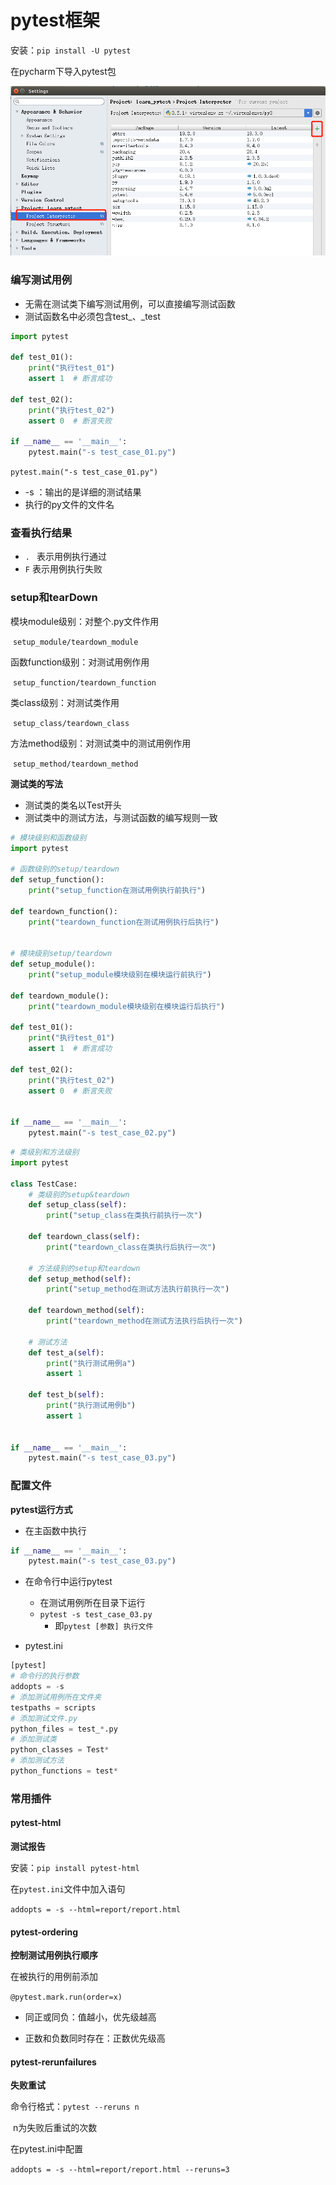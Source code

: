 # pytest框架

安装：`pip install -U pytest`

在pycharm下导入pytest包

![image-20200720135409493](../images/image-20200720135409493.png)



### 编写测试用例

- 无需在测试类下编写测试用例，可以直接编写测试函数
- 测试函数名中必须包含test_、\_test



```python
import pytest

def test_01():
    print("执行test_01")
    assert 1  # 断言成功

def test_02():
    print("执行test_02")
    assert 0  # 断言失败

if __name__ == '__main__':
    pytest.main("-s test_case_01.py")
```

`pytest.main("-s test_case_01.py")`

- -s ：输出的是详细的测试结果
- 执行的py文件的文件名



### 查看执行结果

- `. ` 表示用例执行通过
- `F` 表示用例执行失败



### setup和tearDown

模块module级别：对整个.py文件作用

​	`setup_module/teardown_module`

函数function级别：对测试用例作用

​	`setup_function/teardown_function`

类class级别：对测试类作用

​	`setup_class/teardown_class`

方法method级别：对测试类中的测试用例作用

​	`setup_method/teardown_method`



**测试类的写法**

- 测试类的类名以Test开头
- 测试类中的测试方法，与测试函数的编写规则一致



```python
# 模块级别和函数级别
import pytest

# 函数级别的setup/teardown
def setup_function():
    print("setup_function在测试用例执行前执行")

def teardown_function():
    print("teardown_function在测试用例执行后执行")

    
# 模块级别setup/teardown
def setup_module():
    print("setup_module模块级别在模块运行前执行")

def teardown_module():
    print("teardown_module模块级别在模块运行后执行")

def test_01():
    print("执行test_01")
    assert 1  # 断言成功

def test_02():
    print("执行test_02")
    assert 0  # 断言失败


if __name__ == '__main__':
    pytest.main("-s test_case_02.py")
```



```python
# 类级别和方法级别
import pytest

class TestCase:
    # 类级别的setup&teardown
    def setup_class(self):
        print("setup_class在类执行前执行一次")

    def teardown_class(self):
        print("teardown_class在类执行后执行一次")

    # 方法级别的setup和teardown
    def setup_method(self):
        print("setup_method在测试方法执行前执行一次")

    def teardown_method(self):
        print("teardown_method在测试方法执行后执行一次")

    # 测试方法
    def test_a(self):
        print("执行测试用例a")
        assert 1

    def test_b(self):
        print("执行测试用例b")
        assert 1


if __name__ == '__main__':
    pytest.main("-s test_case_03.py")

```



### 配置文件

**pytest运行方式**

- 在主函数中执行

```python
if __name__ == '__main__':
    pytest.main("-s test_case_03.py")
```

- 在命令行中运行pytest
  - 在测试用例所在目录下运行
  - `pytest -s test_case_03.py`
    - 即`pytest [参数] 执行文件`

- pytest.ini

```python
[pytest]
# 命令行的执行参数
addopts = -s
# 添加测试用例所在文件夹
testpaths = scripts
# 添加测试文件.py
python_files = test_*.py
# 添加测试类
python_classes = Test*
# 添加测试方法
python_functions = test*
```



### 常用插件

#### pytest-html

**测试报告** 

安装：`pip install pytest-html`

在`pytest.ini`文件中加入语句

`addopts = -s --html=report/report.html`



#### pytest-ordering

**控制测试用例执行顺序**

在被执行的用例前添加

`@pytest.mark.run(order=x)`

- 同正或同负：值越⼩，优先级越⾼

- 正数和负数同时存在：正数优先级⾼



#### pytest-rerunfailures

**失败重试**

命令⾏格式：`pytest --reruns n `

​	n为失败后重试的次数

在pytest.ini中配置

`addopts = -s --html=report/report.html --reruns=3`





